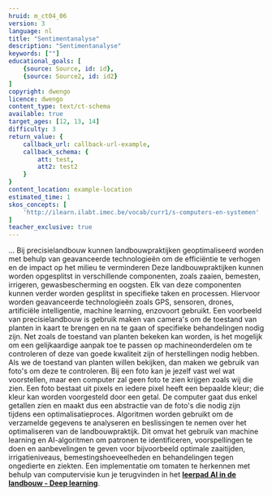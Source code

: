 ```yaml
---
hruid: m_ct04_06
version: 3
language: nl
title: "Sentimentanalyse"
description: "Sentimentanalyse"
keywords: [""]
educational_goals: [
    {source: Source, id: id}, 
    {source: Source2, id: id2}
]
copyright: dwengo
licence: dwengo
content_type: text/ct-schema
available: true
target_ages: [12, 13, 14]
difficulty: 3
return_value: {
    callback_url: callback-url-example,
    callback_schema: {
        att: test,
        att2: test2
    }
}
content_location: example-location
estimated_time: 1
skos_concepts: [
    'http://ilearn.ilabt.imec.be/vocab/curr1/s-computers-en-systemen'
]
teacher_exclusive: true
---
```


<context>
... 
</div>
</context>
<decomposition>
Bij precisielandbouw kunnen landbouwpraktijken geoptimaliseerd worden met behulp van geavanceerde technologieën om de efficiëntie te verhogen en de impact op het milieu te verminderen
Deze landbouwpraktijken kunnen worden opgesplitst in verschillende componenten, zoals zaaien, bemesten, irrigeren, gewasbescherming en oogsten. Elk van deze componenten kunnen verder worden gesplitst in specifieke taken en processen. Hiervoor worden geavanceerde technologieën zoals GPS, sensoren, drones, artificiële intelligentie, machine learning, enzovoort gebruikt.</decomposition>
<patternRecognition>
Een voorbeeld van precisielandbouw is gebruik maken van camera's om de toestand van planten in kaart te brengen en na te gaan of specifieke behandelingen nodig zijn. Net zoals de toestand van planten bekeken kan worden, is het mogelijk om een gelijkaardige aanpak toe te passen op machineonderdelen om te controleren of deze van goede kwaliteit zijn of herstellingen nodig hebben.</patternRecognition>
<abstraction>
Als we de toestand van planten willen bekijken, dan maken we gebruik van foto's om deze te controleren. Bij een foto kan je jezelf vast wel wat voorstellen, maar een computer zal geen foto te zien krijgen zoals wij die zien. Een foto bestaat uit pixels en iedere pixel heeft een bepaalde kleur; die kleur kan worden voorgesteld door een getal. De computer gaat dus enkel getallen zien en maakt dus een abstractie van de foto's die nodig zijn tijdens een optimalisatieproces. 
</abstraction>
<algorithms>
Algoritmen worden gebruikt om de verzamelde gegevens te analyseren en beslissingen te nemen over het optimaliseren van de landbouwpraktijk. Dit omvat het gebruik van machine learning en AI-algoritmen om patronen te identificeren, voorspellingen te doen en aanbevelingen te geven voor bijvoorbeeld optimale zaaitijden, irrigatieniveaus, bemestingshoeveelheden en behandelingen tegen ongedierte en ziekten.
</algorithms>
<implementation>
Een implementatie om tomaten te herkennen met behulp van computervisie kun je terugvinden in het <a href="/learning-path.html?hruid=agri_landbouw&language=nl&te=true&source_page=%2Fagriculture%2F&source_title=%20AI%20in%20de%20Landbouw#agri_tomaten;nl;3"><strong> leerpad AI in de landbouw - Deep learning</strong></a>.
</implementation>

